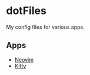 # dotFiles
My config files for various apps.

## Apps
   - [Neovim](https://neovim.io/)
   - [Kitty](https://sw.kovidgoyal.net/kitty/)
